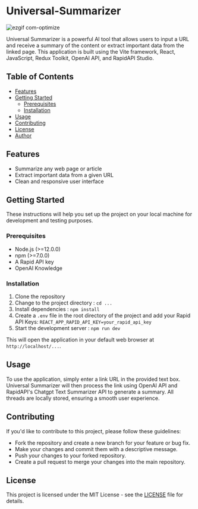 # Universal-Summarizer

![ezgif com-optimize](https://user-images.githubusercontent.com/22991408/233871485-117958bc-5664-45c9-8f48-4789456eb375.gif)

Universal Summarizer is a powerful AI tool that allows users to input a URL and receive a summary of the content or extract important data from the linked page. This application is built using the Vite framework, React, JavaScript, Redux Toolkit, OpenAI API, and RapidAPI Studio.

## Table of Contents
- [Features](#features)
- [Getting Started](#getting-started)
  - [Prerequisites](#prerequisites)
  - [Installation](#installation)
- [Usage](#usage)
- [Contributing](#contributing)
- [License](#license)
- [Author](#author)

## Features

- Summarize any web page or article
- Extract important data from a given URL
- Clean and responsive user interface

## Getting Started

These instructions will help you set up the project on your local machine for development and testing purposes.

### Prerequisites

- Node.js (>=12.0.0)
- npm (>=7.0.0)
- A Rapid API key
- OpenAI Knowledge

### Installation

1. Clone the repository
2. Change to the project directory : `cd ...`
3. Install dependencies : `npm install`
4. Create a `.env` file in the root directory of the project and add your Rapid API Keys:   `REACT_APP_RAPID_API_KEY=your_rapid_api_key`
5. Start the development server : `npm run dev`

This will open the application in your default web browser at `http://localhost/...`.


## Usage

To use the application, simply enter a link URL in the provided text box. Universal Summarizer will then process the link using OpenAI API and RapidAPI's Chatgpt Text Summarizer API to generate a summary. All threads are locally stored, ensuring a smooth user experience.


## Contributing

If you'd like to contribute to this project, please follow these guidelines:

- Fork the repository and create a new branch for your feature or bug fix.
- Make your changes and commit them with a descriptive message.
- Push your changes to your forked repository.
- Create a pull request to merge your changes into the main repository.


## License

This project is licensed under the MIT License - see the [LICENSE](LICENSE) file for details.

